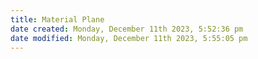 ```yaml
---
title: Material Plane
date created: Monday, December 11th 2023, 5:52:36 pm
date modified: Monday, December 11th 2023, 5:55:05 pm
---
```

